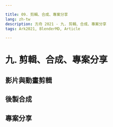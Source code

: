 ```yaml
---

title: 09. 剪輯、合成、專案分享
lang: zh-tw
description: 方舟 2021 - 九. 剪輯、合成、專案分享
tags: Ark2021, BlenderMD, Article

---
```


九. 剪輯、合成、專案分享
===

## 影片與動畫剪輯

## 後製合成

## 專案分享